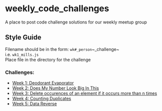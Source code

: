 # weekly_code_challenges
A place to post code challenge solutions for our weekly meetup group

## Style Guide  
Filename should be in the form: `wk#_person`~_challenge~   
i.e. `wk1_mills.js`  
Place file in the directory for the challenge

### Challenges:

- [Week 1: Deodorant Evaporator](https://www.codewars.com/kata/5506b230a11c0aeab3000c1f)
- [Week 2: Does My Number Look Big In This](https://www.codewars.com/kata/does-my-number-look-big-in-this/train/ruby)
- [Week 3: Delete occurences of an element if it occurs more than n times](https://www.codewars.com/kata/delete-occurrences-of-an-element-if-it-occurs-more-than-n-times/train/javascript)
- [Week 4: Counting Duplicates](https://www.codewars.com/kata/54bf1c2cd5b56cc47f0007a1)
- [Week 5: Data Reverse](https://www.codewars.com/kata/data-reverse/javascript)
